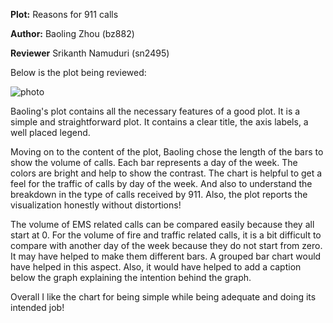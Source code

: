 __Plot:__ Reasons for 911 calls

__Author:__  Baoling Zhou (bz882)

__Reviewer__ Srikanth Namuduri (sn2495)


Below is the plot being reviewed:

![photo](https://github.com/srikanth261/PUI2017_bz882/blob/master/HW8_bz882/911_calls.png)

Baoling's plot contains all the necessary features of a good plot. It is a simple and straightforward plot.
It contains a clear title, the axis labels, a well placed legend.

Moving on to the content of the plot, Baoling chose the length of the bars to show the volume of calls. Each bar represents a day 
of the week. The colors are bright and help to show the contrast. The chart is helpful to get a feel for the traffic of calls by day of the week. And also to understand the breakdown in the type of calls received by 911. Also, the plot reports the visualization honestly without distortions!

The volume of EMS related calls can be compared easily because they all start at 0. For the volume of fire and traffic related calls, it is a bit difficult to compare with another day of the week because they do not start from zero. It may have helped to make them different bars. A grouped bar chart would have helped in this aspect. Also, it would have helped to add a caption below the graph explaining the intention behind the graph. 

Overall I like the chart for being simple while being adequate and doing its intended job!





